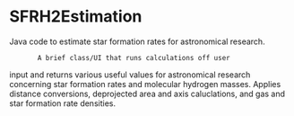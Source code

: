 SFRH2Estimation
===============

Java code to estimate star formation rates for astronomical research.

 		   A brief class/UI that runs calculations off user
input and returns various useful values for astronomical research
concerning star formation rates and molecular hydrogen masses.
Applies distance conversions, deprojected area and axis caluclations,
and gas and star formation rate densities.
 

